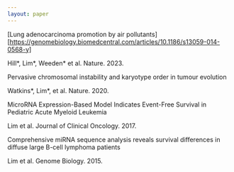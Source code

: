```yaml
---
layout: paper
---
```


[Lung adenocarcinoma promotion by air pollutants][https://genomebiology.biomedcentral.com/articles/10.1186/s13059-014-0568-y]

Hill*, Lim*, Weeden* et al. Nature. 2023.


Pervasive chromosomal instability and karyotype order in tumour evolution

Watkins*, Lim*, et al. Nature. 2020.


MicroRNA Expression-Based Model Indicates Event-Free Survival in Pediatric Acute Myeloid Leukemia

Lim et al. Journal of Clinical Oncology. 2017.


Comprehensive miRNA sequence analysis reveals survival differences in diffuse large B-cell lymphoma patients

Lim et al. Genome Biology. 2015.


